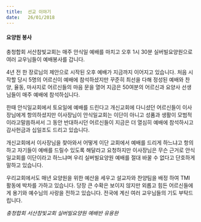 ```yaml
---
title:  선교 이야기
date:   26/01/2018
---
```


#### 요양원 봉사 

충청합회 서산참빛교회는 매주 안식일 예배를 마치고 오후 1시 30분 실버빌요양원으로여러 교우님들이 예배봉사를 갑니다.

4년 전 한 장로님의 제안으로 시작된 오후 예배가 지금까지 이어지고 있습니다. 처음 시작할 당시 5명의 어르신이 예배에 참석하셨지만 꾸준히 최선을 다해 정성된 예배와 찬양, 율동, 마사지로 어르신들의 마음 문을 열어 지금은 50여분의 어르신과 요양사 선생님들이 매주 예배에 참석하십니다.

한때 안식일교회에서 토요일에 예배를 드린다고 개신교회에 다니셨던 어르신들이 이사장님에게 항의하셨지만 이사장님이 안식일교회는 이단이 아니고 성품과 생활이 모범적이라고말씀하셔서 그 동안 반대하시던 어르신들이 지금은 더 열심히 예배에 참석하시고 감사헌금과 십일조도 드리고 있습니다.

개신교회에서 이사장님을 찾아와서 어떻게 이단 교회에서 예배를 드리게 하느냐고 항의하고 자기들이 예배를 드릴수 있도록 해달라고 요청하지만 이사장님은 무슨 근거로 안식일교회를 이단이라고 하느냐며 우리 실버빌요양원 예배를 절대 바꿀 수 없다고 단호하게 말하고 있습니다.

우리교회에서도 매년 요양원을 위한 예산을 세우고 설교자와 찬양팀을 배정 하여 TMI 활동에 박차를 가하고 있습니다. 당장 큰 수확은 보이지 않지만 외롭고 힘든 어르신들에게 용기와 예수님의 사랑을 전하고 있습니다. 전국에 계신 여러 교우님들의 기도 부탁드립니다.

_충청합회 서산참빛교회 실버빌요양원 예배반 유용완_ 